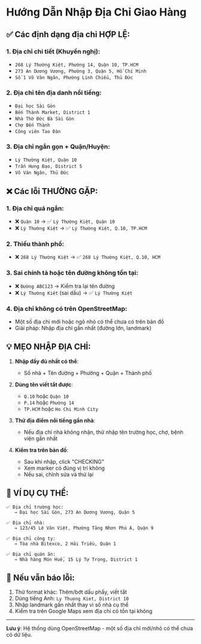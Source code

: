 # Hướng Dẫn Nhập Địa Chỉ Giao Hàng

## ✅ Các định dạng địa chỉ HỢP LỆ:

### 1. Địa chỉ chi tiết (Khuyến nghị):
- `268 Lý Thường Kiệt, Phường 14, Quận 10, TP.HCM`
- `273 An Dương Vương, Phường 3, Quận 5, Hồ Chí Minh`
- `Số 1 Võ Văn Ngân, Phường Linh Chiểu, Thủ Đức`

### 2. Địa chỉ tên địa danh nổi tiếng:
- `Đại học Sài Gòn`
- `Bến Thành Market, District 1`
- `Nhà Thờ Đức Bà Sài Gòn`
- `Chợ Bến Thành`
- `Công viên Tao Đàn`

### 3. Địa chỉ ngắn gọn + Quận/Huyện:
- `Lý Thường Kiệt, Quận 10`
- `Trần Hưng Đạo, District 5`
- `Võ Văn Ngân, Thủ Đức`

## ❌ Các lỗi THƯỜNG GẶP:

### 1. Địa chỉ quá ngắn:
- ❌ `Quận 10` → ✅ `Lý Thường Kiệt, Quận 10`
- ❌ `Lý Thường Kiệt` → ✅ `Lý Thường Kiệt, Q.10, TP.HCM`

### 2. Thiếu thành phố:
- ❌ `268 Lý Thường Kiệt` → ✅ `268 Lý Thường Kiệt, Q.10, HCM`

### 3. Sai chính tả hoặc tên đường không tồn tại:
- ❌ `Đường ABC123` → Kiểm tra lại tên đường
- ❌ `Lý Thường Kiêt` (sai dấu) → ✅ `Lý Thường Kiệt`

### 4. Địa chỉ không có trên OpenStreetMap:
- Một số địa chỉ mới hoặc ngõ nhỏ có thể chưa có trên bản đồ
- Giải pháp: Nhập địa chỉ gần nhất (đường lớn, landmark)

## 💡 MẸO NHẬP ĐỊA CHỈ:

1. **Nhập đầy đủ nhất có thể**: 
   - Số nhà + Tên đường + Phường + Quận + Thành phố

2. **Dùng tên viết tắt được**:
   - `Q.10` hoặc `Quận 10`
   - `P.14` hoặc `Phường 14`
   - `TP.HCM` hoặc `Ho Chi Minh City`

3. **Thử địa điểm nổi tiếng gần nhà**:
   - Nếu địa chỉ nhà không nhận, thử nhập tên trường học, chợ, bệnh viện gần nhất

4. **Kiểm tra trên bản đồ**:
   - Sau khi nhập, click "CHECKING"
   - Xem marker có đúng vị trí không
   - Nếu sai, chỉnh sửa và thử lại

## 📍 VÍ DỤ CỤ THỂ:

```
✅ Địa chỉ trường học:
   → Đại học Sài Gòn, 273 An Dương Vương, Quận 5

✅ Địa chỉ nhà:
   → 123/45 Lê Văn Việt, Phường Tăng Nhơn Phú A, Quận 9

✅ Địa chỉ công ty:
   → Tòa nhà Bitexco, 2 Hải Triều, Quận 1

✅ Địa chỉ quán ăn:
   → Nhà hàng Món Huế, 15 Lý Tự Trọng, District 1
```

## 🔧 Nếu vẫn báo lỗi:

1. Thử format khác: Thêm/bớt dấu phẩy, viết tắt
2. Dùng tiếng Anh: `Ly Thuong Kiet, District 10`
3. Nhập landmark gần nhất thay vì số nhà cụ thể
4. Kiểm tra trên Google Maps xem địa chỉ có tồn tại không

---

**Lưu ý**: Hệ thống dùng OpenStreetMap - một số địa chỉ mới/nhỏ có thể chưa có dữ liệu.
